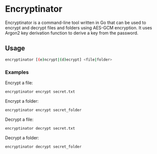 # Encryptinator

Encryptinator is a command-line tool written in Go that can be used to encrypt and decrypt files and folders using AES-GCM encryption. It uses Argon2 key derivation function to derive a key from the password.

## Usage

```bash
encryptinator [(e)ncrypt|(d)ecrypt] <file|folder>
```

### Examples

Encrypt a file:

```bash
encryptinator encrypt secret.txt
```

Encrypt a folder:

```bash
encryptinator encrypt secret_folder
```

Decrypt a file:

```bash
encryptinator decrypt secret.txt
```

Decrypt a folder:

```bash
encryptinator decrypt secret_folder
```
